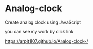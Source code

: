 # Analog-clock

Create analog clock using JavaScript 

you can see my work by click link

https://arpit1107.github.io/Analog-clock-/
